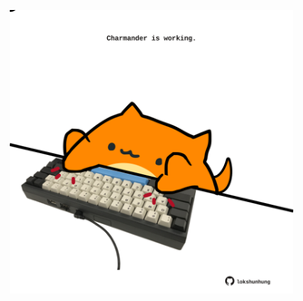 <!-- built at 08/12/2022, 14:00:58 UTC -->
<p align="center">
  <img width="500" height="500" src="./ReadmeImage.svg">
</p>
